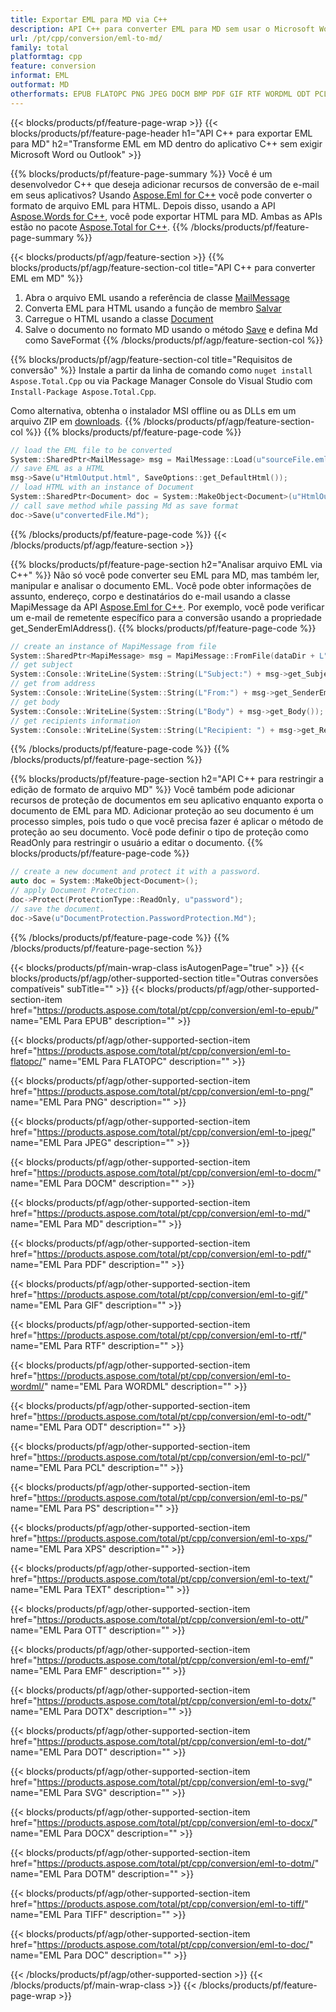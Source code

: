 ```yaml
---
title: Exportar EML para MD via C++
description: API C++ para converter EML para MD sem usar o Microsoft Word ou Outlook
url: /pt/cpp/conversion/eml-to-md/
family: total
platformtag: cpp
feature: conversion
informat: EML
outformat: MD
otherformats: EPUB FLATOPC PNG JPEG DOCM BMP PDF GIF RTF WORDML ODT PCL PS XPS TEXT OTT EMF DOTX DOT SVG DOCX DOTM TIFF DOC
---
```

{{< blocks/products/pf/feature-page-wrap >}}
{{< blocks/products/pf/feature-page-header h1="API C++ para exportar EML para MD" h2="Transforme EML em MD dentro do aplicativo C++ sem exigir Microsoft Word ou Outlook" >}}

{{% blocks/products/pf/feature-page-summary %}}
Você é um desenvolvedor C++ que deseja adicionar recursos de conversão de e-mail em seus aplicativos? Usando [Aspose.Eml for C++](https://products.aspose.com/eml/cpp/) você pode converter o formato de arquivo EML para HTML. Depois disso, usando a API [Aspose.Words for C++](https://products.aspose.com/words/cpp/), você pode exportar HTML para MD. Ambas as APIs estão no pacote [Aspose.Total for C++](https://products.aspose.com/total/cpp/). 
{{% /blocks/products/pf/feature-page-summary  %}}

{{< blocks/products/pf/agp/feature-section >}}
{{% blocks/products/pf/agp/feature-section-col title="API C++ para converter EML em MD" %}}
1. Abra o arquivo EML usando a referência de classe [MailMessage](https://reference.aspose.com/eml/cpp/class/aspose.eml.mail_message)
2. Converta EML para HTML usando a função de membro [Salvar](https://reference.aspose.com/eml/cpp/class/aspose.eml.mail_message#a7e7c6b50c8db5a8bcc6934db02b4a786)
3. Carregue o HTML usando a classe [Document](https://reference.aspose.com/words/cpp/class/aspose.words.document)
4. Salve o documento no formato MD usando o método [Save](https://reference.aspose.com/words/cpp/class/aspose.words.document#save_string_saveformat) e defina Md como SaveFormat
{{% /blocks/products/pf/agp/feature-section-col %}}

{{% blocks/products/pf/agp/feature-section-col title="Requisitos de conversão" %}}
Instale a partir da linha de comando como ```nuget install Aspose.Total.Cpp``` ou via Package Manager Console do Visual Studio com ```Install-Package Aspose.Total.Cpp```.

Como alternativa, obtenha o instalador MSI offline ou as DLLs em um arquivo ZIP em [downloads](https://downloads.aspose.com/total/cpp).
{{% /blocks/products/pf/agp/feature-section-col %}}
{{% blocks/products/pf/feature-page-code %}}

```cpp
// load the EML file to be converted
System::SharedPtr<MailMessage> msg = MailMessage::Load(u"sourceFile.eml");
// save EML as a HTML 
msg->Save(u"HtmlOutput.html", SaveOptions::get_DefaultHtml());  
// load HTML with an instance of Document
System::SharedPtr<Document> doc = System::MakeObject<Document>(u"HtmlOutput.html");
// call save method while passing Md as save format
doc->Save(u"convertedFile.Md");
```

{{% /blocks/products/pf/feature-page-code %}}
{{< /blocks/products/pf/agp/feature-section >}}

{{% blocks/products/pf/feature-page-section  h2="Analisar arquivo EML via C++" %}}
Não só você pode converter seu EML para MD, mas também ler, manipular e analisar o documento EML. Você pode obter informações de assunto, endereço, corpo e destinatários do e-mail usando a classe MapiMessage da API [Aspose.Eml for C++](https://products.aspose.com/eml/cpp/). Por exemplo, você pode verificar um e-mail de remetente específico para a conversão usando a propriedade get_SenderEmlAddress().
{{% blocks/products/pf/feature-page-code %}}

```cpp
// create an instance of MapiMessage from file
System::SharedPtr<MapiMessage> msg = MapiMessage::FromFile(dataDir + L"message.eml");
// get subject
System::Console::WriteLine(System::String(L"Subject:") + msg->get_Subject());
// get from address
System::Console::WriteLine(System::String(L"From:") + msg->get_SenderEmlAddress());
// get body
System::Console::WriteLine(System::String(L"Body") + msg->get_Body());
// get recipients information
System::Console::WriteLine(System::String(L"Recipient: ") + msg->get_Recipients());
```
{{% /blocks/products/pf/feature-page-code  %}}
{{% /blocks/products/pf/feature-page-section %}}

{{% blocks/products/pf/feature-page-section  h2="API C++ para restringir a edição de formato de arquivo MD" %}}
Você também pode adicionar recursos de proteção de documentos em seu aplicativo enquanto exporta o documento de EML para MD. Adicionar proteção ao seu documento é um processo simples, pois tudo o que você precisa fazer é aplicar o método de proteção ao seu documento. Você pode definir o tipo de proteção como ReadOnly para restringir o usuário a editar o documento.
{{% blocks/products/pf/feature-page-code %}}

```cpp
// create a new document and protect it with a password.
auto doc = System::MakeObject<Document>();
// apply Document Protection.
doc->Protect(ProtectionType::ReadOnly, u"password");
// save the document.
doc->Save(u"DocumentProtection.PasswordProtection.Md");
```
{{% /blocks/products/pf/feature-page-code  %}}
{{% /blocks/products/pf/feature-page-section %}}

{{< blocks/products/pf/main-wrap-class isAutogenPage="true" >}}
{{< blocks/products/pf/agp/other-supported-section title="Outras conversões compatíveis" subTitle="" >}}
{{< blocks/products/pf/agp/other-supported-section-item href="https://products.aspose.com/total/pt/cpp/conversion/eml-to-epub/" name="EML Para EPUB" description="" >}}

{{< blocks/products/pf/agp/other-supported-section-item href="https://products.aspose.com/total/pt/cpp/conversion/eml-to-flatopc/" name="EML Para FLATOPC" description="" >}}

{{< blocks/products/pf/agp/other-supported-section-item href="https://products.aspose.com/total/pt/cpp/conversion/eml-to-png/" name="EML Para PNG" description="" >}}

{{< blocks/products/pf/agp/other-supported-section-item href="https://products.aspose.com/total/pt/cpp/conversion/eml-to-jpeg/" name="EML Para JPEG" description="" >}}

{{< blocks/products/pf/agp/other-supported-section-item href="https://products.aspose.com/total/pt/cpp/conversion/eml-to-docm/" name="EML Para DOCM" description="" >}}

{{< blocks/products/pf/agp/other-supported-section-item href="https://products.aspose.com/total/pt/cpp/conversion/eml-to-md/" name="EML Para MD" description="" >}}

{{< blocks/products/pf/agp/other-supported-section-item href="https://products.aspose.com/total/pt/cpp/conversion/eml-to-pdf/" name="EML Para PDF" description="" >}}

{{< blocks/products/pf/agp/other-supported-section-item href="https://products.aspose.com/total/pt/cpp/conversion/eml-to-gif/" name="EML Para GIF" description="" >}}

{{< blocks/products/pf/agp/other-supported-section-item href="https://products.aspose.com/total/pt/cpp/conversion/eml-to-rtf/" name="EML Para RTF" description="" >}}

{{< blocks/products/pf/agp/other-supported-section-item href="https://products.aspose.com/total/pt/cpp/conversion/eml-to-wordml/" name="EML Para WORDML" description="" >}}

{{< blocks/products/pf/agp/other-supported-section-item href="https://products.aspose.com/total/pt/cpp/conversion/eml-to-odt/" name="EML Para ODT" description="" >}}

{{< blocks/products/pf/agp/other-supported-section-item href="https://products.aspose.com/total/pt/cpp/conversion/eml-to-pcl/" name="EML Para PCL" description="" >}}

{{< blocks/products/pf/agp/other-supported-section-item href="https://products.aspose.com/total/pt/cpp/conversion/eml-to-ps/" name="EML Para PS" description="" >}}

{{< blocks/products/pf/agp/other-supported-section-item href="https://products.aspose.com/total/pt/cpp/conversion/eml-to-xps/" name="EML Para XPS" description="" >}}

{{< blocks/products/pf/agp/other-supported-section-item href="https://products.aspose.com/total/pt/cpp/conversion/eml-to-text/" name="EML Para TEXT" description="" >}}

{{< blocks/products/pf/agp/other-supported-section-item href="https://products.aspose.com/total/pt/cpp/conversion/eml-to-ott/" name="EML Para OTT" description="" >}}

{{< blocks/products/pf/agp/other-supported-section-item href="https://products.aspose.com/total/pt/cpp/conversion/eml-to-emf/" name="EML Para EMF" description="" >}}

{{< blocks/products/pf/agp/other-supported-section-item href="https://products.aspose.com/total/pt/cpp/conversion/eml-to-dotx/" name="EML Para DOTX" description="" >}}

{{< blocks/products/pf/agp/other-supported-section-item href="https://products.aspose.com/total/pt/cpp/conversion/eml-to-dot/" name="EML Para DOT" description="" >}}

{{< blocks/products/pf/agp/other-supported-section-item href="https://products.aspose.com/total/pt/cpp/conversion/eml-to-svg/" name="EML Para SVG" description="" >}}

{{< blocks/products/pf/agp/other-supported-section-item href="https://products.aspose.com/total/pt/cpp/conversion/eml-to-docx/" name="EML Para DOCX" description="" >}}

{{< blocks/products/pf/agp/other-supported-section-item href="https://products.aspose.com/total/pt/cpp/conversion/eml-to-dotm/" name="EML Para DOTM" description="" >}}

{{< blocks/products/pf/agp/other-supported-section-item href="https://products.aspose.com/total/pt/cpp/conversion/eml-to-tiff/" name="EML Para TIFF" description="" >}}

{{< blocks/products/pf/agp/other-supported-section-item href="https://products.aspose.com/total/pt/cpp/conversion/eml-to-doc/" name="EML Para DOC" description="" >}}


{{< /blocks/products/pf/agp/other-supported-section >}}
{{< /blocks/products/pf/main-wrap-class >}}
{{< /blocks/products/pf/feature-page-wrap >}}